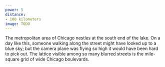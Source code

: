 ```yaml
---
power: 5
distance:
- 100 kilometers
image: TODO
---
```

The metropolitan area of Chicago nestles at the south end of the lake. On a day like this, someone walking along the street might have looked up to a blue sky; but the camera plane was flying so high it would have been hard to pick out. The lattice visible among so many blurred streets is the mile-square grid of wide Chicago boulevards.
